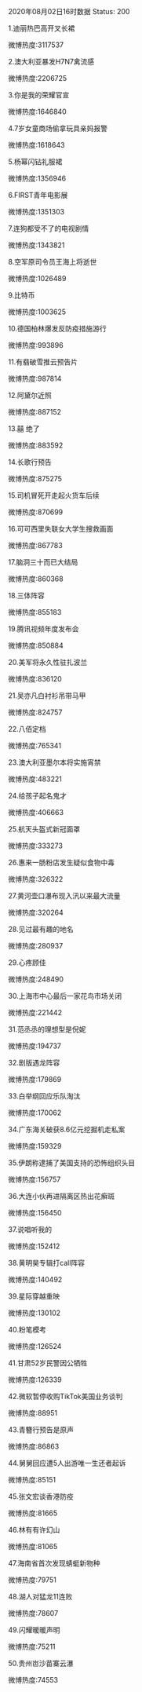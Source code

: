 2020年08月02日16时数据
Status: 200

1.迪丽热巴高开叉长裙

微博热度:3117537

2.澳大利亚暴发H7N7禽流感

微博热度:2206725

3.你是我的荣耀官宣

微博热度:1646840

4.7岁女童商场偷拿玩具亲妈报警

微博热度:1618643

5.杨幂闪钻礼服裙

微博热度:1356946

6.FIRST青年电影展

微博热度:1351303

7.连狗都受不了的电视剧情

微博热度:1343821

8.空军原司令员王海上将逝世

微博热度:1026489

9.比特币

微博热度:1003625

10.德国柏林爆发反防疫措施游行

微博热度:993896

11.有翡破雪推云预告片

微博热度:987814

12.阿黛尔近照

微博热度:887152

13.囍 绝了

微博热度:883592

14.长歌行预告

微博热度:875275

15.司机冒死开走起火货车后续

微博热度:870699

16.可可西里失联女大学生搜救画面

微博热度:867783

17.脑洞三十而已大结局

微博热度:860368

18.三体阵容

微博热度:855183

19.腾讯视频年度发布会

微博热度:850884

20.美军将永久性驻扎波兰

微博热度:836120

21.吴亦凡白衬衫吊带马甲

微博热度:824757

22.八佰定档

微博热度:765341

23.澳大利亚墨尔本将实施宵禁

微博热度:483221

24.给孩子起名鬼才

微博热度:406663

25.航天头盔式新冠面罩

微博热度:333273

26.惠来一肠粉店发生疑似食物中毒

微博热度:326322

27.黄河壶口瀑布现入汛以来最大流量

微博热度:320264

28.见过最有趣的地名

微博热度:280937

29.心疼顾佳

微博热度:248490

30.上海市中心最后一家花鸟市场关闭

微博热度:221442

31.范丞丞的理想型是倪妮

微博热度:194737

32.剧版遇龙阵容

微博热度:179869

33.白举纲回应乐队淘汰

微博热度:170062

34.广东海关破获8.6亿元挖掘机走私案

微博热度:159329

35.伊朗称逮捕了美国支持的恐怖组织头目

微博热度:156757

36.大连小伙再进隔离区热出花癣斑

微博热度:156450

37.说唱听我的

微博热度:152412

38.黄明昊专辑打call阵容

微博热度:140492

39.星际穿越重映

微博热度:130102

40.粉笔模考

微博热度:126524

41.甘肃52岁民警因公牺牲

微博热度:126339

42.微软暂停收购TikTok美国业务谈判

微博热度:88951

43.青簪行预告是原声

微博热度:86863

44.舅舅回应遭5人出游唯一生还者起诉

微博热度:85151

45.张文宏谈香港防疫

微博热度:81665

46.林有有许幻山

微博热度:81065

47.海南省首次发现蜻蜓新物种

微博热度:79751

48.湖人对猛龙11连败

微博热度:78607

49.闪耀暖暖声明

微博热度:75211

50.贵州岜沙苗寨云瀑

微博热度:74553

